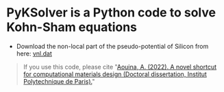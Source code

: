 # PyKSolver is a Python code to solve Kohn-Sham equations 
- Download the non-local part of the pseudo-potential of Silicon from here: [vnl.dat](https://zenodo.org/record/7661254/files/vnl.tar.gz?download=1) 


> If you use this code, please cite "[Aouina, A. (2022). A novel shortcut for computational materials design (Doctoral dissertation, Institut Polytechnique de Paris).](https://hal-cnrs.archives-ouvertes.fr/X-LSI/tel-03662872v1)" 

